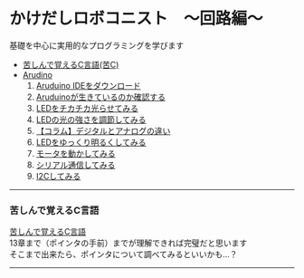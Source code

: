 # かけだしロボコニスト　～回路編～

基礎を中心に実用的なプログラミングを学びます  

* [苦しんで覚えるC言語(苦C)](#kairo1)
* [Arudino](#kairo2)
  1. [Aruduino IDEをダウンロード](#kairo3)
  2. [Aruduinoが生きているのか確認する](#kairo4)
  3. [LEDをチカチカ光らせてみる](#kairo5)
  4. [LEDの光の強さを調節してみる](#kairo6)
  5. [【コラム】デジタルとアナログの違い](#kairo7)
  6. [LEDをゆっくり明るくしてみる](#kairo8)
  7. [モータを動かしてみる](#kairo9)
  8. [シリアル通信してみる](#kairo10)
  9. [I2Cしてみる](#kairo11)
   
---
### <a id="kairo1">苦しんで覚えるC言語</a>
[苦しんで覚えるC言語](https://9cguide.appspot.com/)  
13章まで（ポインタの手前）までが理解できれば完璧だと思います  
そこまで出来たら、ポインタについて調べてみるといいかも…？  

---


